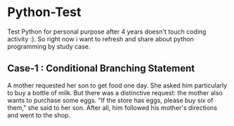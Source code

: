 # Python-Test
Test Python for personal purpose after 4 years doesn't touch coding activity :).
So right now i want to refresh and share about python programming by study case.

## Case-1 : Conditional Branching Statement
A mother requested her son to get food one day. She asked him particularly to buy a bottle of milk. But there was a distinctive request: the mother also wants to purchase some eggs. "If the store has eggs, please buy six of them," she said to her son. After all, him followed his mother's directions and went to the shop.

